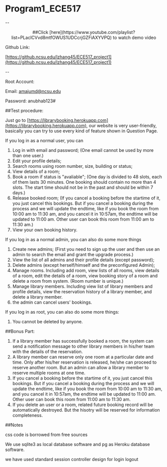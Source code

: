# Program1\_ECE517

--
<center>
##Click [here](https://www.youtube.com/playlist?list=PLaclCVvd8mtfOWUS1UDCcrjGZFiAXYVPQ) to watch demo video
</center>

Github Link:

[https://github.ncsu.edu/lzhang45/ECE517_project1](https://github.ncsu.edu/lzhang45/ECE517_project1)

--

Root Account:

Email: amajumd@ncsu.edu

Password: anubhab123#


##Test procedure:

Just go to [https://librarybooking.herokuapp.com](https://librarybooking.herokuapp.com), our website is very user-friendly, basically you can try to use every kind of feature shown in Question Page.

If you log in as a normal user, you can 

1. Log in with email and password; (One email cannot be used by more than one user.)
2. Edit your profile details;
3. Search rooms using room number, size, building or status;
4. View details of a room;
5. Book a room if status is "avaliable"; (One day is divided to 48 slots, each of them lasts 30 minutes. One booking should contain no more than 4 slots. The start time should not be in the past and should be within 7 days.)
6. Release booked room; (If you cancel a booking before the startime of it, you just cancel this bookings. But if you cancel a booking during the process and we will update the endtime, like if you book the room from 10:00 am to 11:30 am, and you cancel it in 10:57am, the endtime will be updated to 11:00 am. Other user can book this room from 11:00 am to 11:30 am.)
7. View your own booking history.

If you log in as a normal admin, you can also do some more things

1. Create new admins; (First you need to sign up the user and then use an admin to search the email and grant the upgrade process.)
2. View the list of all admins and their profile details (except password);
3. Delete admins (except herself/himself and the preconfigured Admin);
4. Manage rooms. Including add room, view lists of all rooms, view details of a room, edit the details of a room, view booking story of a room and delete a room from system. (Room number is unique.)
5. Manage library members. Including view list of library members and profile details, view the reservation history of a library member, and delete a library member.
6. the admin can cancel users' bookings.

If you log in as root, you can also do some more things:

1. You cannot be deleted by anyone.


##Bonus Part:

1. If a library member has successfully booked a room, the system can send a notification message to other library members in his/her team with the details of the reservation.
2. A library member can reserve only one room at a particular date and time. Only after his/her reservation is released, he/she can proceed to reserve another room. But an admin can allow a library member to reserve multiple rooms at one time.
3. If you cancel a booking before the startime of it, you just cancel this bookings. But if you cancel a booking during the process and we will update the endtime, like if you book the room from 10:00 am to 11:30 am, and you cancel it in 10:57am, the endtime will be updated to 11:00 am. Other user can book this room from 11:00 am to 11:30 am.
4. If you delete an user or a room, related future booking record will be automatically destroyed. But the hisotry will be reserved for information completeness.


##Notes

css code is borrowed from free sources

We use sqlite3 as local database software and pg as Heroku database software.

we have used standard session controller design for login logout
